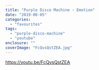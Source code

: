 ```yaml
---
title: "Purple Disco Machine - Emotion"
date: "2019-08-05"
categories: 
  - "favourites"
tags: 
  - "purple-disco-machine"
  - "youtube"
enclosure: ""
coverImage: "FcQvsQstZEA.jpg"
---
```


https://youtu.be/FcQvsQstZEA
